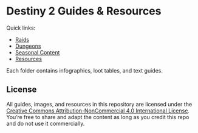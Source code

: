 # Destiny 2 Guides & Resources

Quick links:
- [Raids](Raids/)
- [Dungeons](Dungeons/)
- [Seasonal Content](Seasonal-Content/)
- [Resources](Resources/)

Each folder contains infographics, loot tables, and text guides.

## License
All guides, images, and resources in this repository are licensed under the
[Creative Commons Attribution-NonCommercial 4.0 International License](https://creativecommons.org/licenses/by-nc/4.0/).
You’re free to share and adapt the content as long as you credit this repo and do not use it commercially.
